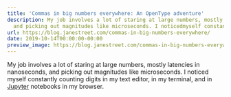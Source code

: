 ```yaml
---
title: 'Commas in big numbers everywhere: An OpenType adventure'
description: My job involves a lot of staring at large numbers, mostly latencies innanoseconds,
  and picking out magnitudes like microseconds. I noticedmyself constantly c...
url: https://blog.janestreet.com/commas-in-big-numbers-everywhere/
date: 2019-10-14T00:00:00-00:00
preview_image: https://blog.janestreet.com/commas-in-big-numbers-everywhere/numderline_header2.png
---
```


<p>My job involves a lot of staring at large numbers, mostly latencies in
nanoseconds, and picking out magnitudes like microseconds. I noticed
myself constantly counting digits in my text editor, in my terminal,
and in <a href="https://jupyter.org/">Jupyter</a> notebooks in my browser.</p>
